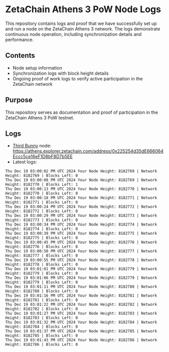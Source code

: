 # ZetaChain Athens 3 PoW Node Logs
This repository contains logs and proof that we have successfully set up and run a node on the ZetaChain Athens 3 network. The logs demonstrate continuous node operation, including synchronization details and performance.

## Contents
- Node setup information
- Synchronization logs with block height details
- Ongoing proof of work logs to verify active participation in the ZetaChain network

## Purpose
This repository serves as documentation and proof of participation in the ZetaChain Athens 3 PoW testnet.

## Logs

- [Third Bunny](https://thirdbunny.xyz/) node: https://athens.explorer.zetachain.com/address/0x225254d35dE666064Eccc5ce16eF1D8bF8D7b5EE
- Latest logs:
```
Thu Dec 19 03:00:02 PM UTC 2024 Your Node Height: 8182769 | Network Height: 8182769 | Blocks Left: 0
Thu Dec 19 03:00:08 PM UTC 2024 Your Node Height: 8182769 | Network Height: 8182770 | Blocks Left: 1
Thu Dec 19 03:00:13 PM UTC 2024 Your Node Height: 8182770 | Network Height: 8182770 | Blocks Left: 0
Thu Dec 19 03:00:18 PM UTC 2024 Your Node Height: 8182771 | Network Height: 8182771 | Blocks Left: 0
Thu Dec 19 03:00:24 PM UTC 2024 Your Node Height: 8182772 | Network Height: 8182772 | Blocks Left: 0
Thu Dec 19 03:00:29 PM UTC 2024 Your Node Height: 8182773 | Network Height: 8182773 | Blocks Left: 0
Thu Dec 19 03:00:34 PM UTC 2024 Your Node Height: 8182774 | Network Height: 8182774 | Blocks Left: 0
Thu Dec 19 03:00:39 PM UTC 2024 Your Node Height: 8182775 | Network Height: 8182775 | Blocks Left: 0
Thu Dec 19 03:00:45 PM UTC 2024 Your Node Height: 8182776 | Network Height: 8182776 | Blocks Left: 0
Thu Dec 19 03:00:50 PM UTC 2024 Your Node Height: 8182777 | Network Height: 8182777 | Blocks Left: 0
Thu Dec 19 03:00:55 PM UTC 2024 Your Node Height: 8182778 | Network Height: 8182778 | Blocks Left: 0
Thu Dec 19 03:01:01 PM UTC 2024 Your Node Height: 8182779 | Network Height: 8182779 | Blocks Left: 0
Thu Dec 19 03:01:06 PM UTC 2024 Your Node Height: 8182779 | Network Height: 8182779 | Blocks Left: 0
Thu Dec 19 03:01:11 PM UTC 2024 Your Node Height: 8182780 | Network Height: 8182780 | Blocks Left: 0
Thu Dec 19 03:01:16 PM UTC 2024 Your Node Height: 8182781 | Network Height: 8182781 | Blocks Left: 0
Thu Dec 19 03:01:22 PM UTC 2024 Your Node Height: 8182782 | Network Height: 8182782 | Blocks Left: 0
Thu Dec 19 03:01:27 PM UTC 2024 Your Node Height: 8182783 | Network Height: 8182783 | Blocks Left: 0
Thu Dec 19 03:01:32 PM UTC 2024 Your Node Height: 8182784 | Network Height: 8182784 | Blocks Left: 0
Thu Dec 19 03:01:37 PM UTC 2024 Your Node Height: 8182785 | Network Height: 8182785 | Blocks Left: 0
Thu Dec 19 03:01:43 PM UTC 2024 Your Node Height: 8182786 | Network Height: 8182786 | Blocks Left: 0
```
